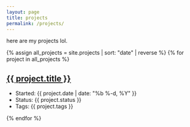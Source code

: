```yaml
---
layout: page
title: projects
permalink: /projects/
---
```

here are my projects lol.

{% assign all_projects = site.projects | sort: "date" | reverse %}
{% for project in all_projects %}
  
<h2> <a href="{{ project.url | relative_url }}">{{ project.title }}</a></h2>
<ul>
<li>Started: {{ project.date | date: "%b %-d, %Y" }} </li>
<li>Status: {{ project.status }}</li>
<li>Tags: {{ project.tags }}</li>
</ul>

{% endfor %}
